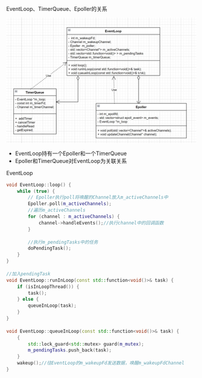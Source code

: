 
EventLoop、TimerQueue、Epoller的关系

<img src="../images/4.png"/>

- EventLoop持有一个Epoller和一个TimerQueue<br>
- Epoller和TimerQueue对EventLoop为关联关系<br>

EventLoop
```cpp
void EventLoop::loop() {
    while (true) {
        // Epoller执行poll将唤醒的Channel放入m_activeChannels中
        Epoller.poll(m_activeChannels);
        //遍历m_activeChannels
        for (channel : m_activeChannels) {
            channel->handleEvents();//执行channel中的回调函数
        }

        //执行m_pendingTasks中的任务
        doPendingTask();
    }
}

//加入pendingTask
void EventLoop::runInLoop(const std::function<void()>& task) {
    if (isInLoopThread()) {
        task();
    } else {
        queueInLoop(task);
    }
}

void EventLoop::queueInLoop(const std::function<void()>& task) {
    {
        std::lock_guard<std::mutex> guard(m_mutex);
        m_pendingTasks.push_back(task);
    }
    wakeup();//往EventLoop的m_wakeupFd发送数据，唤醒m_wakeupFdChannel
}
```